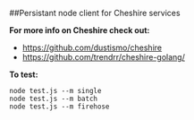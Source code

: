 ##Persistant node client for Cheshire services

**For more info on Cheshire check out:**
* https://github.com/dustismo/cheshire
* https://github.com/trendrr/cheshire-golang/



**To test:**

```
node test.js --m single
node test.js --m batch
node test.js --m firehose
```
